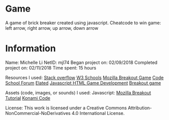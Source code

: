 # Game
A game of brick breaker created using javascript. Cheatcode to win game: left arrow, right arrow, up arrow, down arrow  

# Information
Name: Michelle Li
NetID: mjl74
Began project on: 02/09/2018
Completed project on: 02/11/2018
Time spent: 15 hours

Resources I used:
[Stack overflow](https://stackoverflow.com/questions/28704432/how-to-change-background-image-based-on-screen-size-possibly-with-bootstrap/28704616)
[W3 Schools](https://www.w3schools.com/css/css_navbar.asp)
[Mozilla Breakout Game](https://developer.mozilla.org/en-US/docs/Games/Tutorials/2D_Breakout_game_pure_JavaScript)
[Code School Forum](https://www.codeschool.com/discuss/t/how-do-i-change-the-background-color-in-bootstraps-well-class/9290)
[Elated](https://www.elated.com/articles/javascript-timers-with-settimeout-and-setinterval/)
[Javascript HTML Game Development](https://www.youtube.com/watch?v=XN4t5zbN9Xc)
[Breakout game](https://www.youtube.com/watch?v=MMuKBFBoYLA)

Assets (code, images, or sounds) I used:
Javascript: [Mozilla Breakout Tutorial](https://developer.mozilla.org/en-US/docs/Games/Tutorials/2D_Breakout_game_pure_JavaScript)
[Konami Code](https://stackoverflow.com/questions/31626852/how-to-add-konami-code-in-a-website-based-on-html)

License: This work is licensed under a Creative Commons Attribution-NonCommercial-NoDerivatives 4.0 International License.